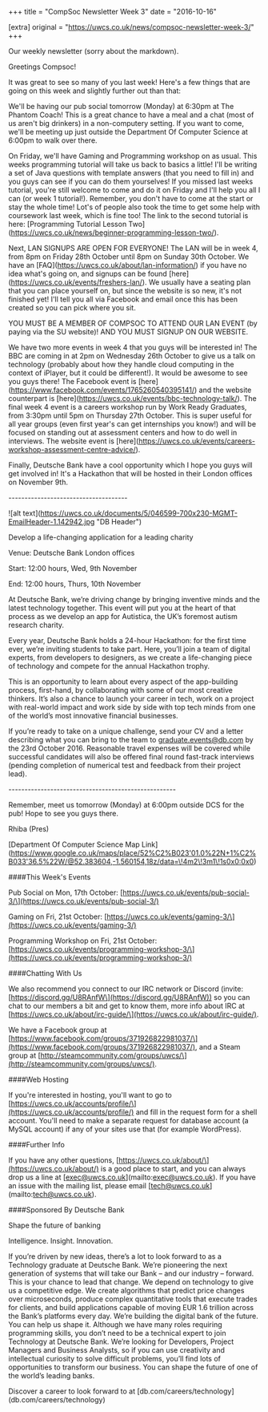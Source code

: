 +++
title = "CompSoc Newsletter Week 3"
date = "2016-10-16"

[extra]
original = "https://uwcs.co.uk/news/compsoc-newsletter-week-3/"
+++

<p>Our weekly newsletter (sorry about the markdown).</p>

<!-- more -->

Greetings Compsoc\!

  

It was great to see so many of you last week\! Here's a few things that are going on this week and slightly further out than that:

  

We'll be having our pub social tomorrow (Monday) at 6:30pm at The Phantom Coach\! This is a great chance to have a meal and a chat (most of us aren't big drinkers) in a non-computery setting. If you want to come, we'll be meeting up just outside the Department Of Computer Science at 6:00pm to walk over there.

  

On Friday, we'll have Gaming and Programming workshop on as usual. This weeks programming tutorial will take us back to basics a little\! I'll be writing a set of Java questions with template answers (that you need to fill in) and you guys can see if you can do them yourselves\! If you missed last weeks tutorial, you're still welcome to come and do it on Friday and I'll help you all I can (or week 1 tutorial\!). Remember, you don't have to come at the start or stay the whole time\! Lot's of people also took the time to get some help with coursework last week, which is fine too\! The link to the second tutorial is here: \[Programming Tutorial Lesson Two\](https://uwcs.co.uk/news/beginner-programming-lesson-two/).

  

Next, LAN SIGNUPS ARE OPEN FOR EVERYONE\! The LAN will be in week 4, from 8pm on Friday 28th October until 8pm on Sunday 30th October. We have an \[FAQ\](https://uwcs.co.uk/about/lan-information/) if you have no idea what's going on, and signups can be found \[here\](https://uwcs.co.uk/events/freshers-lan/). We usually have a seating plan that you can place yourself on, but since the website is so new, it's not finished yet\! I'll tell you all via Facebook and email once this has been created so you can pick where you sit.

  

YOU MUST BE A MEMBER OF COMPSOC TO ATTEND OUR LAN EVENT (by paying via the SU website)\! AND YOU MUST SIGNUP ON OUR WEBSITE.

  

We have two more events in week 4 that you guys will be interested in\! The BBC are coming in at 2pm on Wednesday 26th October to give us a talk on technology (probably about how they handle cloud computing in the context of iPlayer, but it could be different\!). It would be awesome to see you guys there\! The Facebook event is \[here\](https://www.facebook.com/events/1765260540395141/) and the website counterpart is \[here\](https://uwcs.co.uk/events/bbc-technology-talk/). The final week 4 event is a careers workshop run by Work Ready Graduates, from 3:30pm until 5pm on Thursday 27th October. This is super useful for all year groups (even first year's can get internships you know\!) and will be focused on standing out at assessment centers and how to do well in interviews. The website event is \[here\](https://uwcs.co.uk/events/careers-workshop-assessment-centre-advice/).

  

Finally, Deutsche Bank have a cool opportunity which I hope you guys will get involved in\! It's a Hackathon that will be hosted in their London offices on November 9th. 

  

\-------------------------------------

  

\!\[alt text\](https://uwcs.co.uk/documents/5/046599-700x230-MGMT-EmailHeader-1.142942.jpg "DB Header")

  

Develop a life-changing application for a leading charity

Venue:          Deutsche Bank London offices

  

Start:             12:00 hours, Wed, 9th November 

  

End:              12:00 hours, Thurs, 10th November

  

At Deutsche Bank, we’re driving change by bringing inventive minds and the latest technology together. This event will put you at the heart of that process as we develop an app for Autistica, the UK’s foremost autism research charity.

  

Every year, Deutsche Bank holds a 24-hour Hackathon: for the first time ever, we’re inviting students to take part. Here, you’ll join a team of digital experts, from developers to designers, as we create a life-changing piece of technology and compete for the annual Hackathon trophy.

  

This is an opportunity to learn about every aspect of the app-building process, first-hand, by collaborating with some of our most creative thinkers. It’s also a chance to launch your career in tech, work on a project with real-world impact and work side by side with top tech minds from one of the world’s most innovative financial businesses.

  

If you’re ready to take on a unique challenge, send your CV and a letter describing what you can bring to the team to graduate.events@db.com by the 23rd October 2016. Reasonable travel expenses will be covered while successful candidates will also be offered final round fast-track interviews (pending completion of numerical test and feedback from their project lead).

  

\----------------------------------------------------

  

Remember, meet us tomorrow (Monday) at 6:00pm outside DCS for the pub\! Hope to see you guys there.

  

Rhiba (Pres)

  

\[Department Of Computer Science Map Link\](https://www.google.co.uk/maps/place/52%C2%B023'01.0%22N+1%C2%B033'36.5%22W/@52.383604,-1.560154,18z/data=\!4m2\!3m1\!1s0x0:0x0)

  

\#\#\#\#This Week's Events

  

Pub Social on Mon, 17th October: \[https://uwcs.co.uk/events/pub-social-3/\](https://uwcs.co.uk/events/pub-social-3/)

  

Gaming on Fri, 21st October: \[https://uwcs.co.uk/events/gaming-3/\](https://uwcs.co.uk/events/gaming-3/)

  

Programming Workshop on Fri, 21st October: \[https://uwcs.co.uk/events/programming-workshop-3/\](https://uwcs.co.uk/events/programming-workshop-3/)

  

\#\#\#\#Chatting With Us

  

We also recommend you connect to our IRC network or Discord (invite: \[https://discord.gg/U8RAnfW\](https://discord.gg/U8RAnfW)) so you can chat to our members a bit and get to know them, more info about IRC at \[https://uwcs.co.uk/about/irc-guide/\](https://uwcs.co.uk/about/irc-guide/).

  

We have a Facebook group at \[https://www.facebook.com/groups/371926822981037/\](https://www.facebook.com/groups/371926822981037/), and a Steam group at \[http://steamcommunity.com/groups/uwcs/\](http://steamcommunity.com/groups/uwcs/).

  

\#\#\#\#Web Hosting

  

If you're interested in hosting, you'll want to go to \[https://uwcs.co.uk/accounts/profile/\](https://uwcs.co.uk/accounts/profile/) and fill in the request form for a shell account. You'll need to make a separate request for database account (a MySQL account) if any of your sites use that (for example WordPress).

  

\#\#\#\#Further Info

  

If you have any other questions, \[https://uwcs.co.uk/about/\](https://uwcs.co.uk/about/) is a good place to start, and you can always drop us a line at \[exec@uwcs.co.uk\](mailto:exec@uwcs.co.uk). If you have an issue with the mailing list, please email \[tech@uwcs.co.uk\](mailto:tech@uwcs.co.uk).

  

\#\#\#\#Sponsored By Deutsche Bank

  

Shape the future of banking

  

Intelligence. Insight. Innovation.

  

If you’re driven by new ideas, there’s a lot to look forward to as a Technology graduate at Deutsche Bank. We’re pioneering the next generation of systems that will take our Bank – and our industry – forward. This is your chance to lead that change. We depend on technology to give us a competitive edge. We create algorithms that predict price changes over microseconds, produce complex quantitative tools that execute trades for clients, and build applications capable of moving EUR 1.6 trillion across the Bank’s platforms every day. We’re building the digital bank of the future. You can help us shape it. Although we have many roles requiring programming skills, you don’t need to be a technical expert to join Technology at Deutsche Bank. We’re looking for Developers, Project Managers and Business Analysts, so if you can use creativity and intellectual curiosity to solve difficult problems, you’ll find lots of opportunities to transform our business. You can shape the future of one of the world’s leading banks.

  

Discover a career to look forward to at \[db.com/careers/technology\](db.com/careers/technology)

